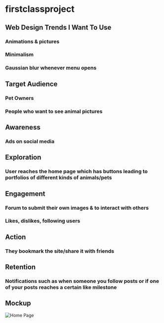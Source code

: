 # firstclassproject
## Web Design Trends I Want To Use
### Animations & pictures
### Minimalism
### Gaussian blur whenever menu opens
## Target Audience
### Pet Owners
### People who want to see animal pictures
###
###
###
## Awareness
### Ads on social media
## Exploration
### User reaches the home page which has buttons leading to portfolios of different kinds of animals/pets
## Engagement
### Forum to submit their own images & to interact with others
### Likes, dislikes, following users
## Action
### They bookmark the site/share it with friends
## Retention
### Notifications such as when someone you follow posts or if one of your posts reaches a certain like milestone



## Mockup
![Home Page](https://github.com/user-attachments/assets/dc3b1292-c3d8-49b1-93fd-aacaab91f3ea)
